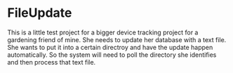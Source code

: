 # FileUpdate
This is a little test project for a bigger device tracking project for a gardening friend of mine.
She needs to update her database with a text file. She wants to put it into a certain directroy and have the update happen automatically.
So the system will need to poll the directory she identifies and then process that text file.

